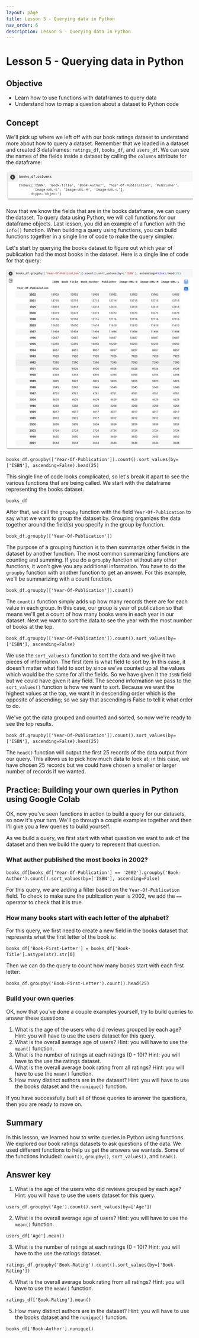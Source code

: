 ```yaml
---
layout: page
title: Lesson 5 - Querying data in Python
nav_order: 6
description: Lesson 5 - Querying data in Python
---
```

# Lesson 5 - Querying data in Python

## Objective

- Learn how to use functions with dataframes to query data
- Understand how to map a question about a dataset to Python code

## Concept

We'll pick up where we left off with our book ratings dataset to understand more about how to query a dataset.  Remember that we loaded in a dataset and created 3 dataframes: `ratings_df`, `books_df`, and `users_df`.  We can see the names of the fields inside a dataset by calling the `columns` attribute for the dataframe:

![image](images/05-books_df_columns.png)

Now that we know the fields that are in the books dataframe, we can query the dataset.  To query data using Python, we will call functions for our dataframe objects.  Last lesson, you did an example of a function with the `info()` function.  When building a query using functions, you can build functions together in a single line of code to make the query simpler.  

Let's start by querying the books dataset to figure out which year of publication had the most books in the dataset.  Here is a single line of code for that query:

![image](images/05-books_group_year.png)

```
books_df.groupby(['Year-Of-Publication']).count().sort_values(by=['ISBN'], ascending=False).head(25)
```

This single line of code looks complicated, so let's break it apart to see the various functions that are being called.  We start with the dataframe representing the books dataset.
```
books_df
```
After that, we call the `groupby` function with the field `Year-Of-Publication` to say what we want to group the dataset by.  Grouping organizes the data together around the field(s) you specify in the group by function.
```
book_df.groupby(['Year-Of-Publication'])
```
The purpose of a grouping function is to then summarize other fields in the dataset by another function.  The most common summarizing functions are counting and summing.  If you do a `groupby` function without any other functions, it won't give you any additional information.  You have to do the `groupby` function with another function to get an answer.  For this example, we'll be summarizing with a count function.
```
book_df.groupby(['Year-Of-Publication']).count()
```
The `count()` function simply adds up how many records there are for each value in each group.  In this case, our group is year of publication so that means we'll get a count of how many books were in each year in our dataset.  Next we want to sort the data to see the year with the most number of books at the top.
```
book_df.groupby(['Year-Of-Publication']).count().sort_values(by=['ISBN'], ascending=False)
```
We use the `sort_values()` function to sort the data and we give it two pieces of information.  The first item is what field to sort by.  In this case, it doesn't matter what field to sort by since we've counted up all the values which would be the same for all the fields.  So we have given it the `ISBN` field but we could have given it any field.  The second information we pass to the `sort_values()` function is how we want to sort.  Because we want the highest values at the top, we want it in descending order which is the opposite of ascending; so we say that ascending is False to tell it what order to do.

We've got the data grouped and counted and sorted, so now we're ready to see the top results.
```
book_df.groupby(['Year-Of-Publication']).count().sort_values(by=['ISBN'], ascending=False).head(25)
```
The `head()` function will output the first 25 records of the data output from our query.  This allows us to pick how much data to look at; in this case, we have chosen 25 records but we could have chosen a smaller or larger number of records if we wanted.

## Practice: Building your own queries in Python using Google Colab

OK, now you've seen functions in action to build a query for our datasets, so now it's your turn.  We'll go through a couple examples together and then I'll give you a few queries to build yourself.  

As we build a query, we first start with what question we want to ask of the dataset and then we build the query to represent that question.

### What auther published the most books in 2002? 
```
books_df[books_df['Year-Of-Publication'] == '2002'].groupby('Book-Author').count().sort_values(by=['ISBN'], ascending=False)
```

For this query, we are adding a filter based on the `Year-Of-Publication` field.  To check to make sure the publication year is 2002, we add the `==` operator to check that it is true.  

### How many books start with each letter of the alphabet?

For this query, we first need to create a new field in the books dataset that represents what the first letter of the book is:
```
books_df['Book-First-Letter'] = books_df['Book-Title'].astype(str).str[0]
```
Then we can do the query to count how many books start with each first letter:
```
books_df.groupby('Book-First-Letter').count().head(25)
```

### Build your own queries

OK, now that you've done a couple examples yourself, try to build queries to answer these questions
1. What is the age of the users who did reviews grouped by each age?  Hint: you will have to use the users dataset for this query.
2. What is the overall average age of users?  Hint: you will have to use the `mean()` function.
3. What is the number of ratings at each ratings (0 - 10)?  Hint: you will have to the use the ratings dataset.
4. What is the overall average book rating from all ratings?  Hint: you will have to use the `mean()` function.
5. How many distinct authors are in the dataset?  Hint: you will have to use the books dataset and the `nunique()` function.

If you have successfully built all of those queries to answer the questions, then you are ready to move on.

## Summary
In this lesson, we learned how to write queries in Python using functions.  We explored our book ratings datasets to ask questions of the data.  We used different functions to help us get the answers we wanteds.  Some of the functions included: `count()`, `groupby()`, `sort_values()`, and `head()`.

## Answer key
1. What is the age of the users who did reviews grouped by each age?  Hint: you will have to use the users dataset for this query.
```
users_df.groupby('Age').count().sort_values(by=['Age'])
```

2. What is the overall average age of users?  Hint: you will have to use the `mean()` function.
```
users_df['Age'].mean()
```

3. What is the number of ratings at each ratings (0 - 10)?  Hint: you will have to the use the ratings dataset.
```
ratings_df.groupby('Book-Rating').count().sort_values(by=['Book-Rating'])
```

4. What is the overall average book rating from all ratings?  Hint: you will have to use the `mean()` function.
```
ratings_df['Book-Rating'].mean()
```

5. How many distinct authors are in the dataset?  Hint: you will have to use the books dataset and the `nunique()` function.
```
books_df['Book-Author'].nunique()
```
